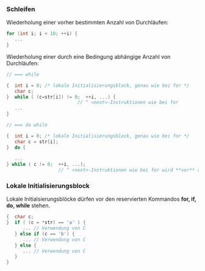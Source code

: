 
### Schleifen

Wiederholung einer vorher bestimmten Anzahl von Durchläufen:

```C
for (int i; i < 10; ++i) {
   ...
}
```

Wiederholung einer durch eine Bedingung abhängige Anzahl von Durchläufen:

```C
// === while

{  int i = 0; /* lokale Initialisierungsblock, genau wie bei for */ 
   char c;
}  while ( (c=str[i]) != 0;  ++i, ...) {
                          // ^ <next>-Instruktionen wie bei for
   ...
}

// === do while

{  int i = 0; /* lokale Initialisierungsblock, genau wie bei for */ 
   char c = str[i];
}  do {
                          
   ...
} while ( c != 0;  ++i, ...);
                   // ^ <next>-Instruktionen wie bei for wird **vor** der Bedingung ausgewertet 
```

### Lokale Initialisierungsblock

Lokale Initialsierungsblöcke dürfen vor den reservierten Kommandos **for, if, do, while** stehen.


```C
{  char c;
}  if ( (c = *str) == 'a' ) {
      ... // Verwendung von C
   } else if (c == 'b') {
      ... // Verwendung von C
   } else {
      ... // Verwendung von C
   }
}
```



